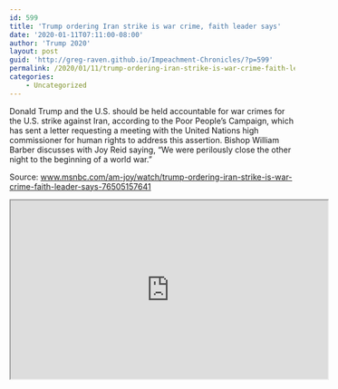 ```yaml
---
id: 599
title: 'Trump ordering Iran strike is war crime, faith leader says'
date: '2020-01-11T07:11:00-08:00'
author: 'Trump 2020'
layout: post
guid: 'http://greg-raven.github.io/Impeachment-Chronicles/?p=599'
permalink: /2020/01/11/trump-ordering-iran-strike-is-war-crime-faith-leader-says/
categories:
    - Uncategorized
---
```


Donald Trump and the U.S. should be held accountable for war crimes for the U.S. strike against Iran, according to the Poor People’s Campaign, which has sent a letter requesting a meeting with the United Nations high commissioner for human rights to address this assertion. Bishop William Barber discusses with Joy Reid saying, “We were perilously close the other night to the beginning of a world war.”

Source: www.msnbc.com/am-joy/watch/trump-ordering-iran-strike-is-war-crime-faith-leader-says-76505157641

<iframe allowfullscreen="" height="315" loading="lazy" src="https://www.msnbc.com/msnbc/embedded-video/mmvo76505157641" width="560"></iframe>